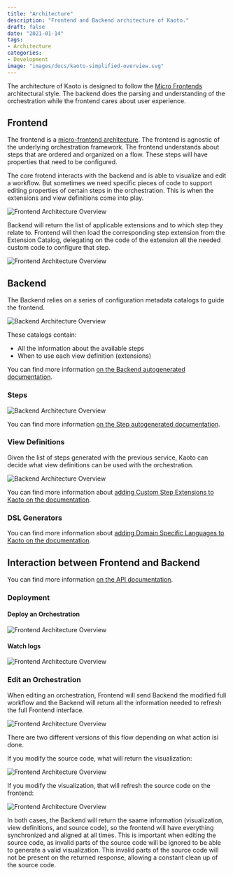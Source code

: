 ```yaml
---
title: "Architecture"
description: "Frontend and Backend architecture of Kaoto."
draft: false
date: "2021-01-14"
tags:
- Architecture
categories:
- Development
image: "images/docs/kaoto-simplified-overview.svg"
---
```


The architecture of Kaoto is designed to follow the [Micro Frontends](https://martinfowler.com/articles/micro-frontends.html) architectural style. The backend does the parsing and understanding of the orchestration while the frontend cares about user experience.

## Frontend

The frontend is a [micro-frontend architecture](https://dzone.com/articles/micro-frontend-architecture). The frontend is agnostic of the underlying orchestration framework. The frontend understands about steps that are ordered and organized on a flow. These steps will have properties that need to be configured. 

The core frotend interacts with the backend and is able to visualize and edit a workflow. But sometimes we need specific pieces of code to support editing properties of certain steps in the orchestration. This is when the extensions and view definitions come into play.

![Frontend Architecture Overview](/images/docs/kaoto-frontend-overview.svg "Frontend Overview")

Backend will return the list of applicable extensions and to which step they relate to. Frontend will then load the corresponding step extension from the Extension Catalog, delegating on the code of the extension all the needed custom code to configure that step.


![Frontend Architecture Overview](/images/docs/kaoto-frontend-overview-2.svg "Frontend Overview")

## Backend

The Backend relies on a series of configuration metadata catalogs to guide the frontend.

![Backend Architecture Overview](/images/docs/kaoto-backend-overview.svg "Backend Overview")

These catalogs contain:
 - All the information about the available steps
 - When to use each view definition (extensions)

You can find more information [on the Backend autogenerated documentation](https://kaotoio.github.io/kaoto-backend/).

### Steps


![Backend Architecture Overview](/images/docs/kaoto-backend-overview-steps.svg "Backend Overview")

You can find more information [on the Step autogenerated documentation](https://kaotoio.github.io/kaoto-backend/#step).

### View Definitions

Given the list of steps generated with the previous service, Kaoto can decide what view definitions can be used with the orchestration.

![Backend Architecture Overview](/images/docs/kaoto-backend-overview-2.svg "Backend Overview")

You can find more information about [adding Custom Step Extensions to Kaoto on the documentation](/docs/add_custom_view/).

### DSL Generators

You can find more information about [adding Domain Specific Languages to Kaoto on the documentation](/docs/add_dsl/).

## Interaction between Frontend and Backend

You can find more information [on the API documentation](https://kaotoio.github.io/kaoto-backend/api/index.html).

### Deployment

#### Deploy an Orchestration

![Frontend Architecture Overview](/images/docs/sequence-integrator-deploy-integration.png)

#### Watch logs

![Frontend Architecture Overview](/images/docs/sequence-integrator-logs.png)

### Edit an Orchestration

When editing an orchestration, Frontend will send Backend the modified full workflow and the Backend will return all the information needed to refresh the full Frontend interface.

![Frontend Architecture Overview](/images/docs/sequence-integrator-edit-integration.png)

There are two different versions of this flow depending on what action isi done. 

If you modify the source code, what will return the visualization:

![Frontend Architecture Overview](/images/docs/sequence-integrator-edit-integration-text.png)

If you modify the visualization, that will refresh the source code on the frontend:

![Frontend Architecture Overview](/images/docs/sequence-integrator-edit-integration-visual.png)

In both cases, the Backend will return the saame information (visualization, view definitions, and source code), so the frontend will have everything synchronized and aligned at all times. This is important when editing the source code, as invalid parts of the source code will be ignored to be able to generate a valid visualization. This invalid parts of the source code will not be present on the returned response, allowing a constant clean up of the source code.

